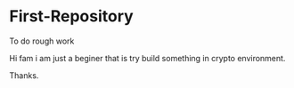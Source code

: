 # First-Repository
To do rough work







Hi fam i am just a beginer that is try build something in crypto environment.

Thanks.
